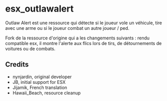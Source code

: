 # esx_outlawalert

Outlaw Alert est une ressource qui détecte si le joueur vole un véhicule, tire avec une arme ou si le joueur combat un autre joueur / ped.

Fork de la ressource d'origine qui a les changements suivants : rendu compatible esx, il montre l'alerte aux flics lors de tirs, de détournements de voitures ou de combats.

## Credits

- nynjardin, original developer
- JB, initial support for ESX
- Jijamik, French translation
- Hawaii_Beach, resource cleanup